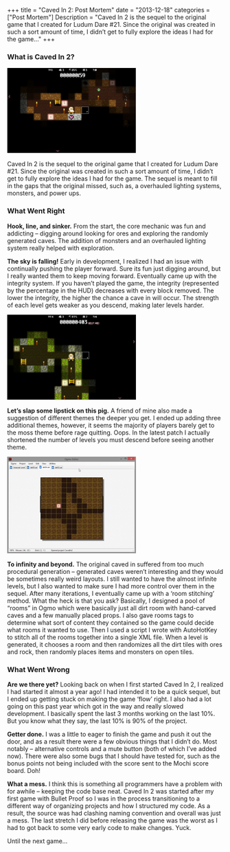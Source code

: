 +++
title = "Caved In 2: Post Mortem"
date = "2013-12-18"
categories = ["Post Mortem"]
Description = "Caved In 2 is the sequel to the original game that I created for Ludum Dare #21. Since the original was created in such a sort amount of time, I didn’t get to fully explore the ideas I had for the game..."
+++

### What is Caved In 2?

![cavedin2_dirt](/projects/cavedin2/screen1.png)

Caved In 2 is the sequel to the original game that I created for Ludum Dare #21. Since the original was created in such a sort amount of time, I didn’t get to fully explore the ideas I had for the game. The sequel is meant to fill in the gaps that the original missed, such as, a overhauled lighting systems, monsters, and power ups.

### What Went Right

__Hook, line, and sinker.__ From the start, the core mechanic was fun and addicting – digging around looking for ores and exploring the randomly generated caves. The addition of monsters and an overhauled lighting system really helped with exploration.

__The sky is falling!__ Early in development, I realized I had an issue with continually pushing the player forward. Sure its fun just digging around, but I really wanted them to keep moving forward. Eventually came up with the integrity system. If you haven’t played the game, the integrity (represented by the percentage in the HUD) decreases with every block removed. The lower the integrity, the higher the chance a cave in will occur. The strength of each level gets weaker as you descend, making later levels harder.

![cavedin2_moss](/projects/cavedin2/screen2.png)

__Let’s slap some lipstick on this pig.__ A friend of mine also made a suggestion of different themes the deeper you get. I ended up adding three additional themes, however, it seems the majority of players barely get to the moss theme before rage quitting. Oops. In the latest patch I actually shortened the number of levels you must descend before seeing another theme.

![cavedin2_editor](/projects/cavedin2/ogmo.png)

__To infinity and beyond.__ The original caved in suffered from too much procedural generation – generated caves weren’t interesting and they would be sometimes really weird layouts. I still wanted to have the almost infinite levels, but I also wanted to make sure I had more control over them in the sequel. After many iterations, I eventually came up with a ‘room stitching’ method. What the heck is that you ask? Basically, I designed a pool of “rooms” in Ogmo which were basically just all dirt room with hand-carved caves and a few manually placed props. I also gave rooms tags to determine what sort of content they contained so the game could decide what rooms it wanted to use. Then I used a script I wrote with AutoHotKey to stitch all of the rooms together into a single XML file. When a level is generated, it chooses a room and then randomizes all the dirt tiles with ores and rock, then randomly places items and monsters on open tiles.

### What Went Wrong

__Are we there yet?__ Looking back on when I first started Caved In 2, I realized I had started it almost a year ago! I had intended it to be a quick sequel, but I ended up getting stuck on making the game ‘flow’ right. I also had a lot going on this past year which got in the way and really slowed development. I basically spent the last 3 months working on the last 10%. But you know what they say, the last 10% is 90% of the project.

__Getter done.__ I was a little to eager to finish the game and push it out the door, and as a result there were a few obvious things that I didn’t do. Most notably – alternative controls and a mute button (both of which I’ve added now). There were also some bugs that I should have tested for, such as the bonus points not being included with the score sent to the Mochi score board. Doh!

__What a mess.__ I think this is something all programmers have a problem with for awhile – keeping the code base neat. Caved In 2 was started after my first game with Bullet Proof so I was in the process transitioning to a different way of organizing projects and how I structured my code. As a result, the source was had clashing naming convention and overall was just a mess. The last stretch I did before releasing the game was the worst as I had to got back to some very early code to make changes. Yuck.

Until the next game…